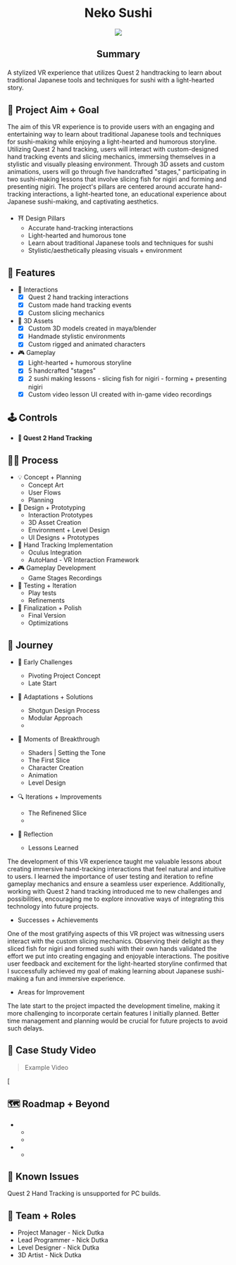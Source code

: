 <h1 align="center">Neko Sushi</h1>

<p align="center">
  <img src="https://github.com/NickDutka/NekoSushi_URP/assets/104876986/2e02486b-8733-45a8-aff2-d225d003c7ed">
<p align="center">

## <p align="center">Summary<p align="center">
A stylized VR experience that utilizes Quest 2 handtracking to learn about traditional Japanese tools and techniques for sushi with a light-hearted story.

## 🎯 Project Aim + Goal
The aim of this VR experience is to provide users with an engaging and entertaining way to learn about traditional Japanese tools and techniques for sushi-making while enjoying a light-hearted and humorous storyline. Utilizing Quest 2 hand tracking, users will interact with custom-designed hand tracking events and slicing mechanics, immersing themselves in a stylistic and visually pleasing environment. Through 3D assets and custom animations, users will go through five handcrafted "stages," participating in two sushi-making lessons that involve slicing fish for nigiri and forming and presenting nigiri. The project's pillars are centered around accurate hand-tracking interactions, a light-hearted tone, an educational experience about Japanese sushi-making, and captivating aesthetics.

* ⛩️ Design Pillars
  - Accurate hand-tracking interactions
  - Light-hearted and humorous tone
  - Learn about traditional Japanese tools and techniques for sushi 
  - Stylistic/aesthetically pleasing visuals + environment
    
## 📝 Features
* 🔮 Interactions
    - [x] Quest 2 hand tracking interactions
    - [x] Custom made hand tracking events 
    - [x] Custom slicing mechanics   
* 🧱 3D Assets
    - [x] Custom 3D models created in maya/blender         
    - [x] Handmade stylistic environments     
    - [x] Custom rigged and animated characters  
* 🎮 Gameplay 
    - [x] Light-hearted + humorous storyline
    - [x] 5 handcrafted "stages"               
    - [x] 2 sushi making lessons - slicing fish for nigiri - forming + presenting nigiri
    - [x] Custom video lesson UI created with in-game video recordings
    
## 🕹️ Controls
* **🙌 Quest 2 Hand Tracking**

## 👩‍💻 Process 

* 💡 Concept + Planning
  - Concept Art
  - User Flows
  - Planning
* 🎨 Design + Prototyping
  - Interaction Prototypes
  - 3D Asset Creation
  - Environment + Level Design
  - UI Designs + Prototypes
* 👋 Hand Tracking Implementation
  - Oculus Integration
  - AutoHand - VR Interaction Framework
* 🎮 Gameplay Development
  - Game Stages Recordings
* 🧪 Testing + Iteration
  - Play tests
  - Refinements
* 💎 Finalization + Polish
  - Final Version
  - Optimizations

## 🚀 Journey

* 🧩 Early Challenges
  - Pivoting Project Concept
  - Late Start
* 🔄 Adaptations + Solutions
  - Shotgun Design Process
  - Modular Approach
  - 
* 🌟 Moments of Breakthrough
  - Shaders | Setting the Tone
  - The First Slice
  - Character Creation
  - Animation
  - Level Design
* 🔍 Iterations + Improvements
  - The Refinened Slice
  - 
* 🌄 Reflection

  - Lessons Learned

The development of this VR experience taught me valuable lessons about creating immersive hand-tracking interactions that feel natural and intuitive to users. I learned the importance of user testing and iteration to refine gameplay mechanics and ensure a seamless user experience. Additionally, working with Quest 2 hand tracking introduced me to new challenges and possibilities, encouraging me to explore innovative ways of integrating this technology into future projects.

  - Successes + Achievements

One of the most gratifying aspects of this VR project was witnessing users interact with the custom slicing mechanics. Observing their delight as they sliced fish for nigiri and formed sushi with their own hands validated the effort we put into creating engaging and enjoyable interactions. The positive user feedback and excitement for the light-hearted storyline confirmed that I successfully achieved my goal of making learning about Japanese sushi-making a fun and immersive experience.

  - Areas for Improvement

The late start to the project impacted the development timeline, making it more challenging to incorporate certain features I initially planned. Better time management and planning would be crucial for future projects to avoid such delays.

## 📼 Case Study Video 
> Example Video

[![]()
## 🗺️ Roadmap + Beyond

* 
    - 
    - 
          
* 
    - 
    
## 🚧 Known Issues
Quest 2 Hand Tracking is unsupported for PC builds.

## 🔧 Team + Roles
  - Project Manager - Nick Dutka
  - Lead Programmer - Nick Dutka
  - Level Designer - Nick Dutka
  - 3D Artist - Nick Dutka
